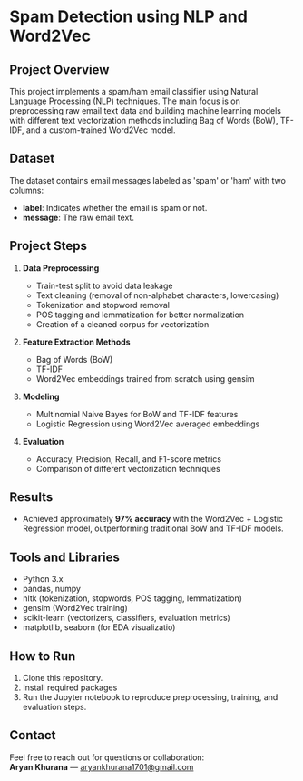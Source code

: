 # Spam Detection using NLP and Word2Vec

## Project Overview
This project implements a spam/ham email classifier using Natural Language Processing (NLP) techniques.
The main focus is on preprocessing raw email text data and building machine learning models with different
text vectorization methods including Bag of Words (BoW), TF-IDF, and a custom-trained Word2Vec model.

## Dataset
The dataset contains email messages labeled as 'spam' or 'ham' with two columns:
- **label**: Indicates whether the email is spam or not.
- **message**: The raw email text.

## Project Steps
1. **Data Preprocessing**  
   - Train-test split to avoid data leakage  
   - Text cleaning (removal of non-alphabet characters, lowercasing)  
   - Tokenization and stopword removal  
   - POS tagging and lemmatization for better normalization  
   - Creation of a cleaned corpus for vectorization  

2. **Feature Extraction Methods**  
   - Bag of Words (BoW)  
   - TF-IDF  
   - Word2Vec embeddings trained from scratch using gensim  

3. **Modeling**  
   - Multinomial Naive Bayes for BoW and TF-IDF features  
   - Logistic Regression using Word2Vec averaged embeddings  

4. **Evaluation**  
   - Accuracy, Precision, Recall, and F1-score metrics  
   - Comparison of different vectorization techniques  

## Results
- Achieved approximately **97% accuracy** with the Word2Vec + Logistic Regression model, outperforming traditional BoW and TF-IDF models.

## Tools and Libraries
- Python 3.x  
- pandas, numpy  
- nltk (tokenization, stopwords, POS tagging, lemmatization)  
- gensim (Word2Vec training)  
- scikit-learn (vectorizers, classifiers, evaluation metrics)  
- matplotlib, seaborn (for EDA visualizatio)  

## How to Run
1. Clone this repository.  
2. Install required packages
3. Run the Jupyter notebook to reproduce preprocessing, training, and evaluation steps.

## Contact
Feel free to reach out for questions or collaboration:  
**Aryan Khurana** — aryankhurana1701@gmail.com  

